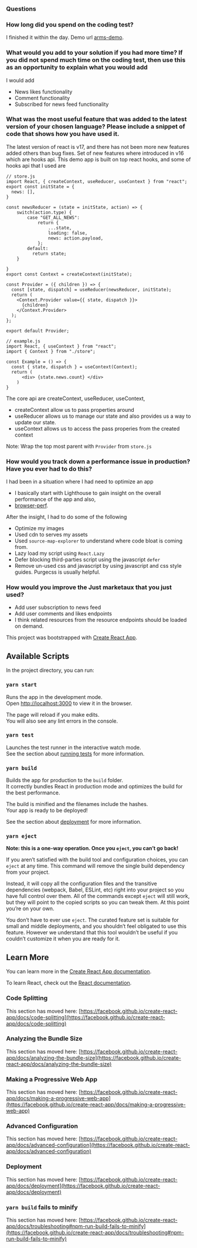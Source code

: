 ### Questions

### How long did you spend on the coding test? 
I finished it within the day.
Demo url [arms-demo](https://arm-news-demo.netlify.app/).


### What would you add to your solution if you had more time? If you did not spend much time on the coding test, then use this as an opportunity to explain what you would add
I would add 
- News likes functionality
- Comment functionality
- Subscribed for news feed functionality

### What was the most useful feature that was added to the latest version of your chosen language? Please include a snippet of code that shows how you have used it.

The latest version of react is v17, and there has not been more new features added others than bug fixes. Set of new features where introduced in v16 which are hooks api. This demo app is built on top react hooks, and some of hooks api that I used are

```
// store.js
import React, { createContext, useReducer, useContext } from "react";
export const initState = {
  news: [],
}

const newsReducer = (state = initState, action) => {
    switch(action.type) {
        case "GET_ALL_NEWS":
            return {
                ...state,
                loading: false,
                news: action.payload,
            };
        default:
          return state;  
    }

}
export const Context = createContext(initState);

const Provider = ({ children }) => {
  const [state, dispatch] = useReducer(newsReducer, initState);
  return (
    <Context.Provider value={{ state, dispatch }}>
      {children}
    </Context.Provider>
  );
};

export default Provider;

```

```
// example.js
import React, { useContext } from "react";
import { Context } from "./store";

const Example = () => {
  const { state, dispatch } = useContext(Context);
  return (
      <div> {state.news.count} </div>
    )
}
```


The core api are createContext, useReducer, useContext, 
- createContext allow us to pass properties around
- useReducer allows us to manage our state and also provides us a way to update our state.
- useContext allows us to access the pass properies from the created context

Note: Wrap the top most parent with `Provider` from `store.js`


### How would you track down a performance issue in production? Have you ever had to do this? 
I had been in a situation where I had need to optimize an app
- I basically start with Lighthouse to gain insight on the overall performance  of the app and also,
- [browser-perf](https://github.com/axemclion/browser-perf).

After the insight, I had to do some of the following
- Optimize my images
- Used cdn to serves my assets
- Used `source-map-explorer` to understand where code bloat is coming from.
- Lazy load my script using `React.Lazy`
- Defer blocking  third-parties script using the javascript `defer`
- Remove un-used css and javascript by using javascript and css style guides. Purgecss is usually helpful.

### How would you improve the Just marketaux that you just used?
- Add user subscription to  news feed
- Add user comments and likes endpoints
- I think related resources from the resource endpoints should be loaded on demand.


This project was bootstrapped with [Create React App](https://github.com/facebook/create-react-app).

## Available Scripts

In the project directory, you can run:

### `yarn start`

Runs the app in the development mode.\
Open [http://localhost:3000](http://localhost:3000) to view it in the browser.

The page will reload if you make edits.\
You will also see any lint errors in the console.

### `yarn test`

Launches the test runner in the interactive watch mode.\
See the section about [running tests](https://facebook.github.io/create-react-app/docs/running-tests) for more information.

### `yarn build`

Builds the app for production to the `build` folder.\
It correctly bundles React in production mode and optimizes the build for the best performance.

The build is minified and the filenames include the hashes.\
Your app is ready to be deployed!

See the section about [deployment](https://facebook.github.io/create-react-app/docs/deployment) for more information.

### `yarn eject`

**Note: this is a one-way operation. Once you `eject`, you can’t go back!**

If you aren’t satisfied with the build tool and configuration choices, you can `eject` at any time. This command will remove the single build dependency from your project.

Instead, it will copy all the configuration files and the transitive dependencies (webpack, Babel, ESLint, etc) right into your project so you have full control over them. All of the commands except `eject` will still work, but they will point to the copied scripts so you can tweak them. At this point you’re on your own.

You don’t have to ever use `eject`. The curated feature set is suitable for small and middle deployments, and you shouldn’t feel obligated to use this feature. However we understand that this tool wouldn’t be useful if you couldn’t customize it when you are ready for it.

## Learn More

You can learn more in the [Create React App documentation](https://facebook.github.io/create-react-app/docs/getting-started).

To learn React, check out the [React documentation](https://reactjs.org/).

### Code Splitting

This section has moved here: [https://facebook.github.io/create-react-app/docs/code-splitting](https://facebook.github.io/create-react-app/docs/code-splitting)

### Analyzing the Bundle Size

This section has moved here: [https://facebook.github.io/create-react-app/docs/analyzing-the-bundle-size](https://facebook.github.io/create-react-app/docs/analyzing-the-bundle-size)

### Making a Progressive Web App

This section has moved here: [https://facebook.github.io/create-react-app/docs/making-a-progressive-web-app](https://facebook.github.io/create-react-app/docs/making-a-progressive-web-app)

### Advanced Configuration

This section has moved here: [https://facebook.github.io/create-react-app/docs/advanced-configuration](https://facebook.github.io/create-react-app/docs/advanced-configuration)

### Deployment

This section has moved here: [https://facebook.github.io/create-react-app/docs/deployment](https://facebook.github.io/create-react-app/docs/deployment)

### `yarn build` fails to minify

This section has moved here: [https://facebook.github.io/create-react-app/docs/troubleshooting#npm-run-build-fails-to-minify](https://facebook.github.io/create-react-app/docs/troubleshooting#npm-run-build-fails-to-minify)
